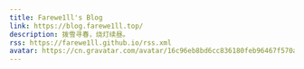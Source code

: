 ```yaml
---
title: Farewe1ll's Blog
link: https://blog.farewe1ll.top/
description: 拨雪寻春，烧灯续昼。
rss: https://farewe1ll.github.io/rss.xml
avatar: https://cn.gravatar.com/avatar/16c96eb8bd6cc836180feb96467f570a?size=256
---
```

